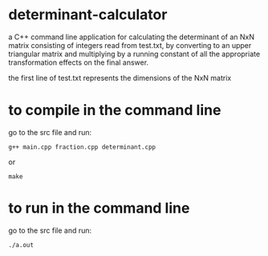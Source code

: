 # determinant-calculator

a C++ command line application for calculating the determinant of an NxN matrix consisting of integers read from test.txt, by converting to an upper triangular matrix and multiplying by a running constant of all the appropriate transformation effects on the final answer.

the first line of test.txt represents the dimensions of the NxN matrix

# to compile in the command line

go to the src file and run:

    g++ main.cpp fraction.cpp determinant.cpp

or

    make

# to run in the command line

go to the src file and run:

    ./a.out
